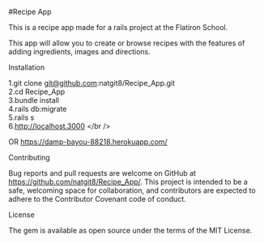 #Recipe App

This is a recipe app made for a rails project at the Flatiron School.

This app will allow you to create or browse recipes with the features of adding ingredients, images and directions.

Installation

1.git clone git@github.com:natgit8/Recipe_App.git <br />
2.cd Recipe_App <br />
3.bundle install <br />
4.rails db:migrate <br />
5.rails s <br />
6.http://localhost.3000 </br />

OR
https://damp-bayou-88218.herokuapp.com/

Contributing

Bug reports and pull requests are welcome on GitHub at https://github.com/natgit8/Recipe_App/. This project is intended to be a safe, welcoming space for collaboration, and contributors are expected to adhere to the Contributor Covenant code of conduct.

License

The gem is available as open source under the terms of the MIT License.

